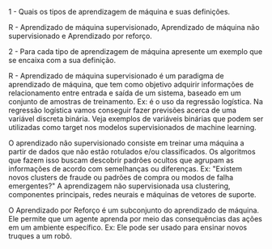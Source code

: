1 - Quais os tipos de aprendizagem de máquina e suas definições. 

R - Aprendizado de máquina supervisionado, Aprendizado de máquina não supervisionado e Aprendizado por reforço.

2 - Para cada tipo de aprendizagem de máquina apresente um exemplo que se encaixa com a sua definição.

R - Aprendizado de máquina supervisionado é um paradigma de aprendizado de máquina, que tem como objetivo adquirir informações de relacionamento entre entrada e saída 
de um sistema, baseado em um conjunto de amostras de treinamento.
Ex: é o uso da regressão logística. Na regressão logística vamos conseguir fazer previsões acerca de uma variável discreta binária. Veja exemplos de variáveis binárias que podem ser utilizadas como target nos modelos supervisionados de machine learning.

O aprendizado não supervisionado consiste em treinar uma máquina a partir de dados que não estão rotulados e/ou classificados. Os algoritmos que fazem isso buscam descobrir padrões ocultos que agrupam as informações de acordo com semelhanças ou diferenças.
Ex: "Existem novos clusters de fraude ou padrões de compra ou modos de falha emergentes?" A aprendizagem não supervisionada usa clustering, componentes principais, redes neurais e máquinas de vetores de suporte.

O Aprendizado por Reforço é um subconjunto do aprendizado de máquina. Ele permite que um agente aprenda por meio das consequências das ações em um ambiente específico. Ex: Ele pode ser usado para ensinar novos truques a um robô.

